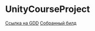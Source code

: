 # UnityCourseProject

[Ссылка на GDD](https://agate-growth-ceb.notion.site/GDD-Rolling-Roller-643e9da4762248eeb3f2c4ad4e494b1f)
[Собранный билд](Build/ActualBuild/)

